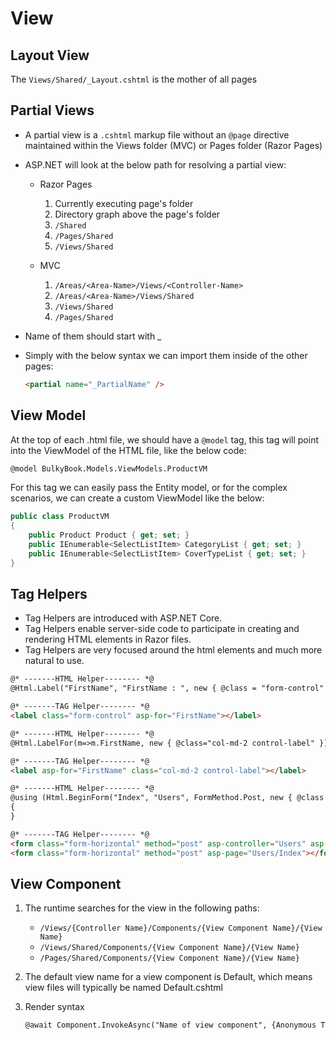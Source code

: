 # View

## Layout View

The `Views/Shared/_Layout.cshtml` is the mother of all pages

## Partial Views

- A partial view is a `.cshtml` markup file without an `@page` directive maintained within the Views folder (MVC) or Pages folder (Razor Pages)
- ASP.NET will look at the below path for resolving a partial view:

   - Razor Pages

     1. Currently executing page's folder
     2. Directory graph above the page's folder
     3. `/Shared`
     4. `/Pages/Shared`
     5. `/Views/Shared`

   - MVC

     1. `/Areas/<Area-Name>/Views/<Controller-Name>`
     2. `/Areas/<Area-Name>/Views/Shared`
     3. `/Views/Shared`
     4. `/Pages/Shared`

- Name of them should start with _
- Simply with the below syntax we can import them inside of the other pages:

   ```html
   <partial name="_PartialName" />
   ```

## View Model

At the top of each .html file, we should have a `@model` tag, this tag will point into the ViewModel of the HTML file, like the below code:

```html
@model BulkyBook.Models.ViewModels.ProductVM
```

For this tag we can easily pass the Entity model, or for the complex scenarios, we can create a custom ViewModel like the below:

```csharp
public class ProductVM
{
    public Product Product { get; set; }
    public IEnumerable<SelectListItem> CategoryList { get; set; }
    public IEnumerable<SelectListItem> CoverTypeList { get; set; }
}
```

## Tag Helpers

- Tag Helpers are introduced with ASP.NET Core.
- Tag Helpers enable server-side code to participate in creating and rendering HTML elements in Razor files.
- Tag Helpers are very focused around the html elements and much more natural to use.

```html
@* -------HTML Helper-------- *@
@Html.Label("FirstName", "FirstName : ", new { @class = "form-control" })

@* -------TAG Helper-------- *@
<label class="form-control" asp-for="FirstName"></label>
```

```html
@* -------HTML Helper-------- *@
@Html.LabelFor(m=>m.FirstName, new { @class="col-md-2 control-label" })

@* -------TAG Helper-------- *@
<label asp-for="FirstName" class="col-md-2 control-label"></label>
```

```html
@* -------HTML Helper-------- *@
@using (Html.BeginForm("Index", "Users", FormMethod.Post, new { @class = "form-horizontal" }))
{
}

@* -------TAG Helper-------- *@
<form class="form-horizontal" method="post" asp-controller="Users" asp-action="Index"></form>
<form class="form-horizontal" method="post" asp-page="Users/Index"></form>
```

## View Component

1. The runtime searches for the view in the following paths:

   - `/Views/{Controller Name}/Components/{View Component Name}/{View Name}`
   - `/Views/Shared/Components/{View Component Name}/{View Name}`
   - `/Pages/Shared/Components/{View Component Name}/{View Name}`

2. The default view name for a view component is Default, which means view files will typically be named Default.cshtml
3. Render syntax

   ```html
   @await Component.InvokeAsync("Name of view component", {Anonymous Type Containing Parameters})
   ```
